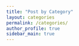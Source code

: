 ```yaml
---
title: "Post by Category"
layout: categories
permalink: /categories/
author_profile: true
sidebar_main: true
---
```

